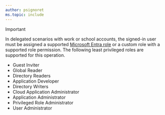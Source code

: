 ```yaml
---
author: psignoret
ms.topic: include
---
```


> [!IMPORTANT]
> 
> In delegated scenarios with work or school accounts, the signed-in user must be assigned a supported [Microsoft Entra role](/entra/identity/role-based-access-control/permissions-reference?toc=%2Fgraph%2Ftoc.json) or a custom role with a supported role permission. The following least privileged roles are supported for this operation.
> - Guest Inviter
> - Global Reader
> - Directory Readers
> - Application Developer
> - Directory Writers
> - Cloud Application Administrator
> - Application Administrator
> - Privileged Role Administrator
> - User Administrator

